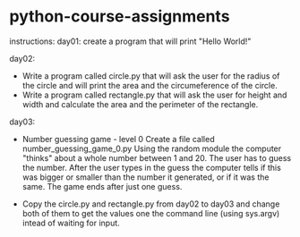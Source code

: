 # python-course-assignments
instructions:
day01: 
create a program that will print "Hello World!"

day02: 
* Write a program called circle.py that will ask the user for the radius of the circle and will print the area and the circumeference of the circle.
* Write a program called rectangle.py that will ask the user for height and width and calculate the area and the perimeter of the rectangle.

day03:
* Number guessing game - level 0
Create a file called number_guessing_game_0.py
Using the random module the computer "thinks" about a whole number between 1 and 20.
The user has to guess the number. After the user types in the guess the computer tells if this was bigger or smaller than the number it generated, or if it was the same.
The game ends after just one guess.

* Copy the circle.py and rectangle.py from day02 to day03 and change both of them to get the values one the command line (using sys.argv) intead of waiting for input.
